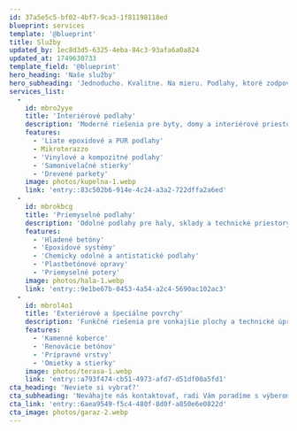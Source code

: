 ```yaml
---
id: 37a5e5c5-bf02-4bf7-9ca3-1f81198118ed
blueprint: services
template: '@blueprint'
title: Služby
updated_by: 1ec8d3d5-6325-4eba-84c3-93afa6a0a824
updated_at: 1749630733
template_field: '@blueprint'
hero_heading: 'Naše služby'
hero_subheading: 'Jednoducho. Kvalitne. Na mieru. Podlahy, ktoré zodpovedajú účelu aj štýlu.'
services_list:
  -
    id: mbro2yye
    title: 'Interiérové podlahy'
    description: 'Moderné riešenia pre byty, domy a interiérové priestory'
    features:
      - 'Liate epoxidové a PUR podlahy'
      - Mikroterazzo
      - 'Vinylové a kompozitné podlahy'
      - 'Samonivelačné stierky'
      - 'Drevené parkety'
    image: photos/kupelna-1.webp
    link: 'entry::83c502b6-914e-4c24-a3a2-722dffa2a6ed'
  -
    id: mbrokbcg
    title: 'Priemyselné podlahy'
    description: 'Odolné podlahy pre haly, sklady a technické priestory.'
    features:
      - 'Hladené betóny'
      - 'Epoxidové systémy'
      - 'Chemicky odolné a antistatické podlahy'
      - 'Plastbetónové opravy'
      - 'Priemyselné potery'
    image: photos/hala-1.webp
    link: 'entry::9e1be67b-0453-4a54-a2c4-5690ac102ac3'
  -
    id: mbrol4o1
    title: 'Exteriérové a špeciálne povrchy'
    description: 'Funkčné riešenia pre vonkajšie plochy a technické úpravy.'
    features:
      - 'Kamenné koberce'
      - 'Renovácie betónov'
      - 'Prípravné vrstvy'
      - 'Omietky a stierky'
    image: photos/terasa-1.webp
    link: 'entry::a793f474-cb51-4973-afd7-d51df00a5fd1'
cta_heading: 'Neviete si vybrať?'
cta_subheading: 'Neváhajte nás kontaktovať, radi Vám poradíme s výberom a vysvetlíme postup prác.'
cta_link: 'entry::6aea9549-f5c4-480f-8d0f-a850e6e0822d'
cta_image: photos/garaz-2.webp
---
```


